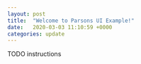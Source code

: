 ```yaml
---
layout: post
title:  "Welcome to Parsons UI Example!"
date:   2020-03-03 11:10:59 +0000
categories: update
---
```


TODO instructions